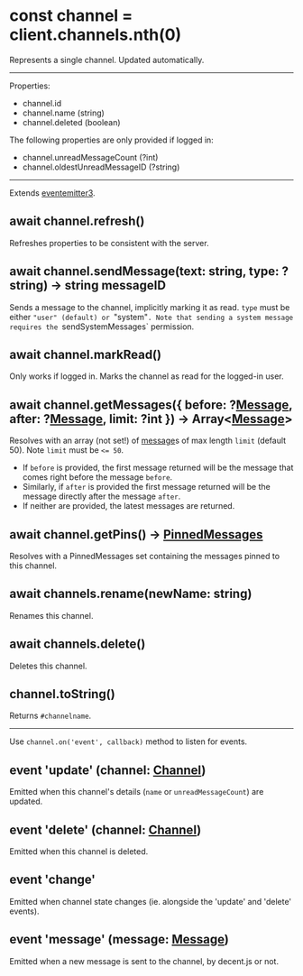 # const channel = client.channels.nth(0)
Represents a single channel. Updated automatically.

---

Properties:

* channel.id
* channel.name (string)
* channel.deleted (boolean)

The following properties are only provided if logged in:

* channel.unreadMessageCount (?int)
* channel.oldestUnreadMessageID (?string)

---

Extends [eventemitter3](https://npm.im/eventemitter3).

## await channel.refresh()
Refreshes properties to be consistent with the server.

## await channel.sendMessage(text: string, type: ?string) -> string messageID
Sends a message to the channel, implicitly marking it as read. `type` must be either `"user" (default) or `"system"`. Note that sending a system message requires the `sendSystemMessages` permission.

## await channel.markRead()
Only works if logged in. Marks the channel as read for the logged-in user.

## await channel.getMessages({ before: ?[Message](message.md), after: ?[Message](message.md), limit: ?int }) -> Array<[Message](message.md)>
Resolves with an array (not set!) of [message](message.md)s of max length `limit` (default 50). Note `limit` must be `<= 50`.

+ If `before` is provided, the first message returned will be the message that comes right before the message `before`.
+ Similarly, if `after` is provided the first message returned will be the message directly after the message `after`.
+ If neither are provided, the latest messages are returned.

## await channel.getPins() -> [PinnedMessages](pinned-messages.md)
Resolves with a PinnedMessages set containing the messages pinned to this channel.

## await channels.rename(newName: string)
Renames this channel.

## await channels.delete()
Deletes this channel.

## channel.toString()
Returns `#channelname`.

---

Use `channel.on('event', callback)` method to listen for events.

## event 'update' (channel: [Channel](channel.md))
Emitted when this channel's details (`name` or `unreadMessageCount`) are updated.

## event 'delete' (channel: [Channel](channel.md))
Emitted when this channel is deleted.

## event 'change'
Emitted when channel state changes (ie. alongside the 'update' and 'delete' events).

## event 'message' (message: [Message](message.md))
Emitted when a new message is sent to the channel, by decent.js or not.
